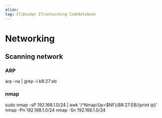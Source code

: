 ```yaml
---
alias:
tag: IT/DevOps IT/networking CodeNotebook
---
```


# Networking

## Scanning network

### ARP

arp -na | grep -i b8:27:eb

### nmap

sudo nmap -sP 192.168.1.0/24 | awk '/^Nmap/{ip=$NF}/B8:27:EB/{print ip}'
nmap -Pn 192.168.1.0/24
nmap -Sn 192.168.1.0/24
